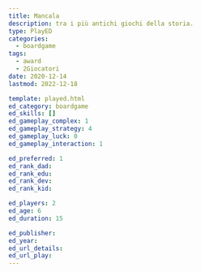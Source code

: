 ```yaml
---
title: Mancala
description: tra i più antichi giochi della storia.
type: PlayED
categories:
  - boardgame
tags:
  - award
  - 2Giocatori
date: 2020-12-14
lastmod: 2022-12-18

template: played.html
ed_category: boardgame
ed_skills: []
ed_gameplay_complex: 1
ed_gameplay_strategy: 4
ed_gameplay_luck: 0
ed_gameplay_interaction: 1

ed_preferred: 1
ed_rank_dad: 
ed_rank_edu: 
ed_rank_dev: 
ed_rank_kid: 

ed_players: 2
ed_age: 6
ed_duration: 15

ed_publisher: 
ed_year: 
ed_url_details: 
ed_url_play: 
---
```

